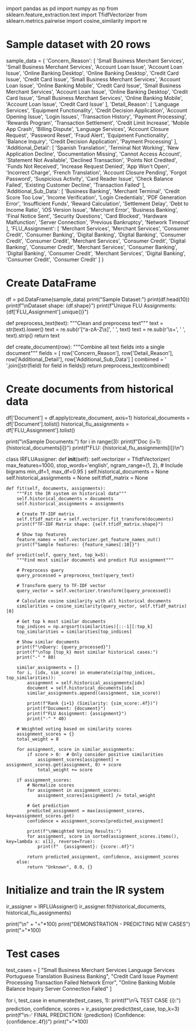 import pandas as pd
import numpy as np
from sklearn.feature_extraction.text import TfidfVectorizer
from sklearn.metrics.pairwise import cosine_similarity
import re

# Sample dataset with 20 rows
sample_data = {
    'Concern_Reason': [
        'Small Business Merchant Services', 'Small Business Merchant Services', 'Account Loan Issue', 'Account Loan Issue',
        'Online Banking Desktop', 'Online Banking Desktop', 'Credit Card Issue', 'Credit Card Issue',
        'Small Business Merchant Services', 'Account Loan Issue', 'Online Banking Mobile', 'Credit Card Issue',
        'Small Business Merchant Services', 'Account Loan Issue', 'Online Banking Desktop', 'Credit Card Issue',
        'Small Business Merchant Services', 'Online Banking Mobile', 'Account Loan Issue', 'Credit Card Issue'
    ],
    'Detail_Reason': [
        'Language Services', 'Equipment Functionality', 'Credit Decision Application', 'Account Opening Issue',
        'Login Issues', 'Transaction History', 'Payment Processing', 'Rewards Program',
        'Transaction Settlement', 'Credit Limit Increase', 'Mobile App Crash', 'Billing Dispute',
        'Language Services', 'Account Closure Request', 'Password Reset', 'Fraud Alert',
        'Equipment Functionality', 'Balance Inquiry', 'Credit Decision Application', 'Payment Processing'
    ],
    'Additional_Detail': [
        'Spanish Translation', 'Terminal Not Working', 'New Application Decline', 'Documentation Missing',
        'Cannot Access Account', 'Statement Not Available', 'Declined Transaction', 'Points Not Credited',
        'Funds Not Received', 'Increase Request Denied', 'App Won\'t Open', 'Incorrect Charge',
        'French Translation', 'Account Closure Pending', 'Forgot Password', 'Suspicious Activity',
        'Card Reader Issue', 'Check Balance Failed', 'Existing Customer Decline', 'Transaction Failed'
    ],
    'Additional_Sub_Data': [
        'Business Banking', 'Merchant Terminal', 'Credit Score Too Low', 'Income Verification',
        'Login Credentials', 'PDF Generation Error', 'Insufficient Funds', 'Reward Calculation',
        'Settlement Delay', 'Debt to Income Ratio', 'iOS Version Issue', 'Merchant Error',
        'Business Banking', 'Final Notice Sent', 'Security Questions', 'Card Blocked',
        'Hardware Malfunction', 'Server Connection', 'Previous Bankruptcy', 'Network Timeout'
    ],
    'FLU_Assignment': [
        'Merchant Services', 'Merchant Services', 'Consumer Credit', 'Consumer Banking',
        'Digital Banking', 'Digital Banking', 'Consumer Credit', 'Consumer Credit',
        'Merchant Services', 'Consumer Credit', 'Digital Banking', 'Consumer Credit',
        'Merchant Services', 'Consumer Banking', 'Digital Banking', 'Consumer Credit',
        'Merchant Services', 'Digital Banking', 'Consumer Credit', 'Consumer Credit'
    ]
}

# Create DataFrame
df = pd.DataFrame(sample_data)
print("Sample Dataset:")
print(df.head(10))
print(f"\nDataset shape: {df.shape}")
print(f"Unique FLU Assignments: {df['FLU_Assignment'].unique()}")

def preprocess_text(text):
    """Clean and preprocess text"""
    text = str(text).lower()
    text = re.sub(r'[^a-zA-Z\s]', ' ', text)
    text = re.sub(r'\s+', ' ', text).strip()
    return text

def create_document(row):
    """Combine all text fields into a single document"""
    fields = [
        row['Concern_Reason'], 
        row['Detail_Reason'], 
        row['Additional_Detail'], 
        row['Additional_Sub_Data']
    ]
    combined = ' '.join([str(field) for field in fields])
    return preprocess_text(combined)

# Create documents from historical data
df['Document'] = df.apply(create_document, axis=1)
historical_documents = df['Document'].tolist()
historical_flu_assignments = df['FLU_Assignment'].tolist()

print("\nSample Documents:")
for i in range(3):
    print(f"Doc {i+1}: {historical_documents[i]}")
    print(f"FLU: {historical_flu_assignments[i]}\n")

class IRFLUAssigner:
    def __init__(self):
        self.vectorizer = TfidfVectorizer(
            max_features=1000,
            stop_words='english',
            ngram_range=(1, 2),  # Include bigrams
            min_df=1,
            max_df=0.95
        )
        self.historical_documents = None
        self.historical_assignments = None
        self.tfidf_matrix = None
        
    def fit(self, documents, assignments):
        """Fit the IR system on historical data"""
        self.historical_documents = documents
        self.historical_assignments = assignments
        
        # Create TF-IDF matrix
        self.tfidf_matrix = self.vectorizer.fit_transform(documents)
        print(f"TF-IDF Matrix shape: {self.tfidf_matrix.shape}")
        
        # Show top features
        feature_names = self.vectorizer.get_feature_names_out()
        print(f"Sample features: {feature_names[:10]}")
        
    def predict(self, query_text, top_k=5):
        """Find most similar documents and predict FLU assignment"""
        
        # Preprocess query
        query_processed = preprocess_text(query_text)
        
        # Transform query to TF-IDF vector
        query_vector = self.vectorizer.transform([query_processed])
        
        # Calculate cosine similarity with all historical documents
        similarities = cosine_similarity(query_vector, self.tfidf_matrix)[0]
        
        # Get top k most similar documents
        top_indices = np.argsort(similarities)[::-1][:top_k]
        top_similarities = similarities[top_indices]
        
        # Show similar documents
        print(f"\nQuery: {query_processed}")
        print(f"\nTop {top_k} most similar historical cases:")
        print("-" * 80)
        
        similar_assignments = []
        for i, (idx, sim_score) in enumerate(zip(top_indices, top_similarities)):
            assignment = self.historical_assignments[idx]
            document = self.historical_documents[idx]
            similar_assignments.append((assignment, sim_score))
            
            print(f"Rank {i+1} (Similarity: {sim_score:.4f})")
            print(f"Document: {document}")
            print(f"FLU Assignment: {assignment}")
            print("-" * 40)
        
        # Weighted voting based on similarity scores
        assignment_scores = {}
        total_weight = 0
        
        for assignment, score in similar_assignments:
            if score > 0:  # Only consider positive similarities
                assignment_scores[assignment] = assignment_scores.get(assignment, 0) + score
                total_weight += score
        
        if assignment_scores:
            # Normalize scores
            for assignment in assignment_scores:
                assignment_scores[assignment] /= total_weight
            
            # Get prediction
            predicted_assignment = max(assignment_scores, key=assignment_scores.get)
            confidence = assignment_scores[predicted_assignment]
            
            print(f"\nWeighted Voting Results:")
            for assignment, score in sorted(assignment_scores.items(), key=lambda x: x[1], reverse=True):
                print(f"  {assignment}: {score:.4f}")
            
            return predicted_assignment, confidence, assignment_scores
        else:
            return "Unknown", 0.0, {}

# Initialize and train the IR system
ir_assigner = IRFLUAssigner()
ir_assigner.fit(historical_documents, historical_flu_assignments)

print("\n" + "="*100)
print("DEMONSTRATION - PREDICTING NEW CASES")
print("="*100)

# Test cases
test_cases = [
    "Small Business Merchant Services Language Services Portuguese Translation Business Banking",
    "Credit Card Issue Payment Processing Transaction Failed Network Error", 
    "Online Banking Mobile Balance Inquiry Server Connection Failed"
]

for i, test_case in enumerate(test_cases, 1):
    print(f"\n🔍 TEST CASE {i}:")
    prediction, confidence, scores = ir_assigner.predict(test_case, top_k=3)
    print(f"\n✅ FINAL PREDICTION: {prediction} (Confidence: {confidence:.4f})")
    print("="*100)
